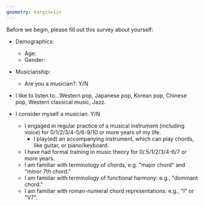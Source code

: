 ```yaml
---
geometry: margin=1in
---
```



Before we begin, please fill out this survey about yourself:

+ Demographics:
    + Age:
    + Gender: 
+ Musicianship:
     + Are you a musician?: Y/N

+ I like to listen to...Western pop, Japanese pop, Korean pop, Chinese pop, Western classical music, Jazz.
+ I consider myself a musician. Y/N
  + I engaged in regular practice of a musical instrument (including voice) for 0/1/2/3/4-5/6-9/10 or more years of my life.
    + I play(ed) an accompanying instrument, which can play chords, like guitar, or piano/keyboard.
  + I have had formal training in music theory for 0/.5/1/2/3/4-6/7 or more years.
  + I am familiar with terminology of chords, e.g. "major chord" and "minor 7th chord."
  + I am familiar with terminology of functional harmony: e.g., "dominant chord."
  + I am familiar with roman-numeral chord representations: e.g., "I" or "V7".

